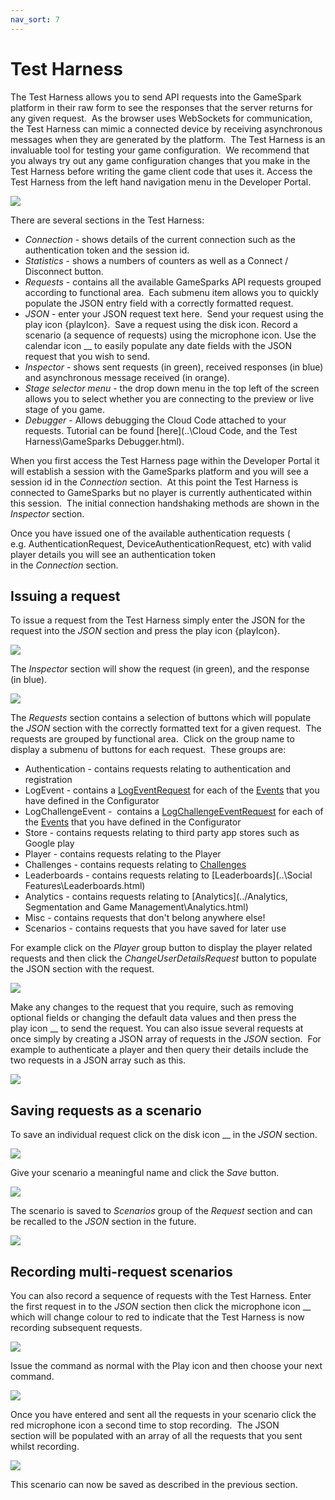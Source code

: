 ```yaml
---
nav_sort: 7
---
```


# Test Harness

The Test Harness allows you to send API requests into the GameSpark platform in their raw form to see the responses that the server returns for any given request.  As the browser uses WebSockets for communication, the Test Harness can mimic a connected device by receiving asynchronous messages when they are generated by the platform.  The Test Harness is an invaluable tool for testing your game configuration.  We recommend that you always try out any game configuration changes that you make in the Test Harness before writing the game client code that uses it. Access the Test Harness from the left hand navigation menu in the Developer Portal.

![](img\TestHarness\1.jpg)

There are several sections in the Test Harness:

  * *Connection* \- shows details of the current connection such as the authentication token and the session id.
  * *Statistics* \- shows a numbers of counters as well as a Connect / Disconnect button.
  * *Requests* \- contains all the available GameSparks API requests grouped according to functional area.  Each submenu item allows you to quickly populate the JSON entry field with a correctly formatted request.
  * *JSON* \- enter your JSON request text here.  Send your request using the play icon {playIcon}.  Save a request using the disk icon. Record a scenario (a sequence of requests) using the microphone icon. Use the calendar icon __ to easily populate any date fields with the JSON request that you wish to send.
  * *Inspector* \- shows sent requests (in green), received responses (in blue) and asynchronous message received (in orange).
  * *Stage selector menu* \- the drop down menu in the top left of the screen allows you to select whether you are connecting to the preview or live stage of you game.
  * *Debugger* \- Allows debugging the Cloud Code attached to your requests. Tutorial can be found [here](..\Cloud Code, and the Test Harness\GameSparks Debugger.html).

When you first access the Test Harness page within the Developer Portal it will establish a session with the GameSparks platform and you will see a session id in the *Connection* section.  At this point the Test Harness is connected to GameSparks but no player is currently authenticated within this session.  The initial connection handshaking methods are shown in the *Inspector* section.

 Once you have issued one of the available authentication requests ( e.g. AuthenticationRequest, DeviceAuthenticationRequest, etc) with valid player details you will see an authentication token in the *Connection* section.

## Issuing a request

To issue a request from the Test Harness simply enter the JSON for the request into the *JSON* section and press the play icon {playIcon}.

![](img\TestHarness\2.png)

The *Inspector* section will show the request (in green), and the response (in blue).

![](img\TestHarness\3.png)

The *Requests* section contains a selection of buttons which will populate the *JSON* section with the correctly formatted text for a given request.  The requests are grouped by functional area.  Click on the group name to display a submenu of buttons for each request.  These groups are:

  * Authentication \- contains requests relating to authentication and registration
  * LogEvent \- contains a [LogEventRequest](/documentation/request-api/player-request-api/logeventrequest) for each of the [Events](https://docs.gamesparks.net/developer-portal/events) that you have defined in the Configurator
  * LogChallengeEvent \-  contains a [LogChallengeEventRequest](/documentation/request-api/challenges-request-api/logchallengeeventrequest) for each of the [Events](https://docs.gamesparks.net/developer-portal/events) that you have defined in the Configurator
  * Store \- contains requests relating to third party app stores such as Google play
  * Player \- contains requests relating to the Player
  * Challenges \- contains requests relating to [Challenges](..\Multiplayer\Challenges.html)
  * Leaderboards \- contains requests relating to [Leaderboards](..\Social Features\Leaderboards.html)
  * Analytics \- contains requests relating to [Analytics](../Analytics, Segmentation and Game Management\Analytics.html)
  * Misc \- contains requests that don't belong anywhere else!
  * Scenarios \- contains requests that you have saved for later use

For example click on the *Player* group button to display the player related requests and then click the *ChangeUserDetailsRequest* button to populate the JSON section with the request.

![](img\TestHarness\4.png)

Make any changes to the request that you require, such as removing optional fields or changing the default data values and then press the play icon __ to send the request. You can also issue several requests at once simply by creating a JSON array of requests in the *JSON* section.  For example to authenticate a player and then query their details include the two requests in a JSON array such as this.

![](img\TestHarness\5.png)

## Saving requests as a scenario

To save an individual request click on the disk icon __ in the *JSON* section.

![](img\TestHarness\6.png)

Give your scenario a meaningful name and click the *Save* button.

![](img\TestHarness\7.png)

The scenario is saved to *Scenarios* group of the *Request* section and can be recalled to the *JSON* section in the future.

![](img\TestHarness\8.png)

## Recording multi-request scenarios

You can also record a sequence of requests with the Test Harness. Enter the first request in to the *JSON* section then click the microphone icon __ which will change colour to red to indicate that the Test Harness is now recording subsequent requests.

![](img\TestHarness\9.png)

Issue the command as normal with the Play icon  and then choose your next command.

![](img\TestHarness\10.png)

Once you have entered and sent all the requests in your scenario click the red microphone icon  a second time to stop recording.  The JSON section will be populated with an array of all the requests that you sent whilst recording.

![](img\TestHarness\11.png)

This scenario can now be saved as described in the previous section.
